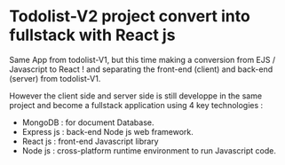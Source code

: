 # Todolist-V2 project convert into fullstack with React js
 
 Same App from todolist-V1, but this time making a conversion from EJS / Javascript to React ! and separating the front-end (client) and back-end (server) from todolist-V1.

However the client side and server side is still developpe in the same project and become a fullstack application using 4 key technologies : 

* MongoDB : for document Database.
* Express js : back-end Node js web framework.
* React js : front-end Javascript library
* Node js : cross-platform runtime environment to run Javascript code.
